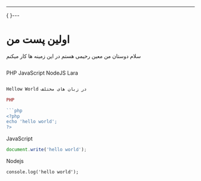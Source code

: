 ---
{  }---
# اولین پست من

سلام دوستان من معین رحیمی هستم در این زمینه ها کار میکنم
>  ```php
  PHP
    JavaScript
    NodeJS
    Lara
```php

Hellow World در زبان های مختلف

PHP

```php
<?php
echo 'hello world';
?>
```

JavaScript

```javascript
document.write('hello world');
```

Nodejs

```node
console.log('hello world');

````